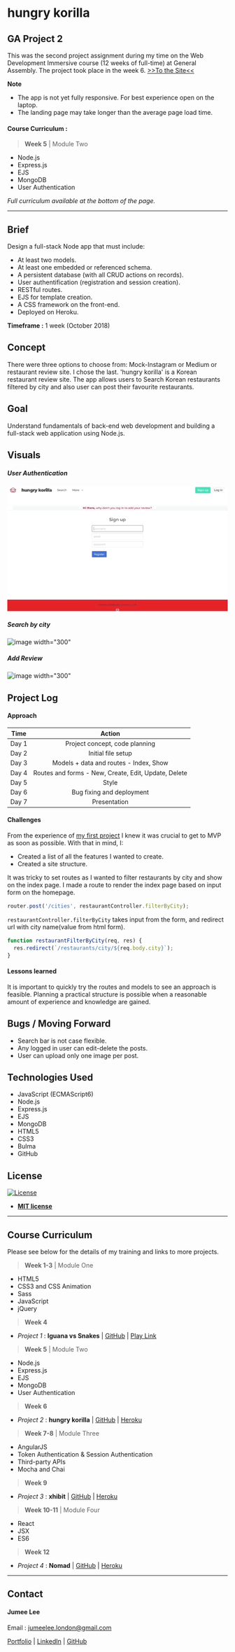 <!-- <a><img style="width: 50px; margin: 50px 50px 20px 50px;" src="./public/images/gorilla_red.svg" title="FVCproductions" alt="FVCproductions"></a>
 -->
# hungry korilla

## GA Project 2
This was the second project assignment during my time on the Web Development Immersive course (12 weeks of full-time) at General Assembly. The project took place in the week 6. [>>To the Site<<](https://hungrykorilla.herokuapp.com/)

**Note**
- The app is not yet fully responsive. For best experience open on the laptop.
- The landing page may take longer than the average page load time.

#### Course Curriculum :

> **Week 5** | Module Two

- Node.js
- Express.js
- EJS
- MongoDB
- User Authentication

*Full curriculum available at the bottom of the page.*

***

## Brief
Design a full-stack Node app that must include:
* At least two models.
* At least one embedded or referenced schema.
* A persistent database (with all CRUD actions on records).
* User authentification (registration and session creation).
* RESTful routes.
* EJS for template creation.
* A CSS framework on the front-end.
* Deployed on Heroku.

**Timeframe :** 1 week (October 2018)

## Concept
There were three options to choose from: Mock-Instagram or Medium or restaurant review site. I chose the last.
'hungry korilla' is a Korean restaurant review site. The app allows users to Search Korean restaurants filtered by city and also user can post their favourite restaurants.

## Goal
Understand fundamentals of back-end web development and building a full-stack web application using Node.js.

## Visuals
##### User Authentication
![image width="300"](./public/read-me-files/signupandlogin.gif)

##### Search by city
![image width="300"](./public/read-me-files/citysearch.gif)

##### Add Review
![image width="300"](./public/read-me-files/addreview.gif)

## Project Log
#### Approach
| Time    | Action                                              |
| ------- |:---------------------------------------------------:|
| Day 1   | Project concept, code planning                      |
| Day 2   | Initial file setup                                  |
| Day 3   | Models + data and routes - Index, Show              |
| Day 4   | Routes and forms - New, Create, Edit, Update, Delete|
| Day 5   | Style                                               |
| Day 6   | Bug fixing and deployment                           |
| Day 7   | Presentation                                        |

#### Challenges
From the experience of [my first project](https://github.com/Jumee-LDN/wdi-project-one) I knew it was crucial to get to MVP as soon as possible. With that in mind, I:
* Created a list of all the features I wanted to create.
* Created a site structure.

It was tricky to set routes as I wanted to filter restaurants by city and show on the index page. I made a route to render the index page based on input form on the homepage.
```javascript
router.post('/cities', restaurantController.filterByCity);
```
`restaurantController.filterByCity` takes input from the form, and redirect url with city name(value from html form).
```javascript
function restaurantFilterByCity(req, res) {
  res.redirect(`/restaurants/city/${req.body.city}`);
}
```

#### Lessons learned
It is important to quickly try the routes and models to see an approach is feasible. Planning a practical structure is possible when a reasonable amount of experience and knowledge are gained.

## Bugs / Moving Forward
- Search bar is not case flexible.
- Any logged in user can edit-delete the posts.
- User can upload only one image per post. 

## Technologies Used

* JavaScript (ECMAScript6)
* Node.js
* Express.js
* EJS
* MongoDB
* HTML5
* CSS3
* Bulma
* GitHub

## License

[![License](http://img.shields.io/:license-mit-blue.svg?style=flat-square)](http://badges.mit-license.org)

- **[MIT license](http://opensource.org/licenses/mit-license.php)**

***

## Course Curriculum
Please see below for the details of my training and links to more projects.

> **Week 1-3** | Module One

- HTML5
- CSS3 and CSS Animation
- Sass
- JavaScript
- jQuery

> **Week 4**

- *Project 1* : **Iguana vs Snakes** | [GitHub](https://github.com/Jumee-LDN/wdi-project-one) |
[Play Link](https://jumee-ldn.github.io/wdi-project-one/)

> **Week 5** | Module Two

- Node.js
- Express.js
- EJS
- MongoDB
- User Authentication

> **Week 6**

- *Project 2* : **hungry korilla** | [GitHub](https://github.com/Jumee-LDN/wdi-project-two) |
[Heroku](https://hungrykorilla.herokuapp.com/)

> **Week 7-8** | Module Three

- AngularJS
- Token Authentication & Session Authentication
- Third-party APIs
- Mocha and Chai

> **Week 9**

- *Project 3* : **xhibit** | [GitHub](https://github.com/Jumee-LDN/wdi-project-3) |
[Heroku](https://xhibit.herokuapp.com/#!/)

> **Week 10-11** | Module Four

- React
- JSX
- ES6

> **Week 12**

- *Project 4* : **Nomad** | [GitHub](https://github.com/Jumee-LDN/wdi-project-four) |
[Heroku](https://nomad-ga.herokuapp.com/)

***

## Contact
#### Jumee Lee
Email : jumeelee.london@gmail.com

[Portfolio]() | [LinkedIn](https://www.linkedin.com/in/jumeelee/) | [GitHub](https://github.com/Jumee-LDN)
